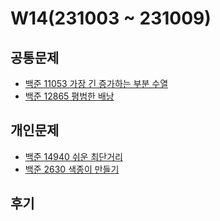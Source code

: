 # W14(231003 ~ 231009)

## 공통문제
- [백준 11053 가장 긴 증가하는 부분 수열](https://www.acmicpc.net/problem/11053)
- [백준 12865 평범한 배낭](https://www.acmicpc.net/problem/12865)

## 개인문제
- [백준 14940 쉬운 최단거리](https://www.acmicpc.net/problem/14940)
- [백준 2630 색종이 만들기](https://www.acmicpc.net/problem/2630)
<!-- - [백준 24511 queuestack](https://www.acmicpc.net/problem/24511) -->

## 후기
